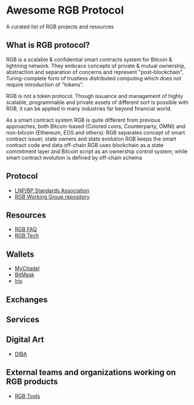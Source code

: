 # Awesome RGB Protocol

 A curated list of RGB projects and resources 
 
 ## What is RGB protocol?
 
 RGB is a scalable & confidential smart contracts system for Bitcoin & lightning network. They embrace concepts of private & mutual ownership, abstraction and separation of concerns and represent "post-blockchain", Turing-complete form of trustless distributed computing which does not require introduction of "tokens".

RGB is not a token protocol. Though issuance and management of highly scalable, programmable and private assets of different sort is possible with RGB, it can be applied in many industries far beyond financial world.

As a smart contract system RGB is quite different from previous approaches, both Bitcoin-based (Colored coins, Counterparty, OMNI) and non-bitcoin (Ethereum, EOS and others):
RGB separates concept of smart contract issuer, state owners and state evolution
RGB keeps the smart contract code and data off-chain
RGB uses blockchain as a state commitment layer and Bitcoin script as an ownership control system; while smart contract evolution is defined by off-chain schema

## Protocol 

- [LNP/BP Standards Association](https://github.com/LNP-BP)
- [RGB Working Group repository](https://github.com/RGB-WG) 
## Resources

- [RGB FAQ](https://www.rgbfaq.com/) 
- [RGB Tech](https://rgb.tech/) 

## Wallets

- [MyCitadel](https://mycitadel.io/) 
- [BitMask](https://bitmask.app/) 
- [Iris](https://github.com/RGB-Tools/iris-wallet-android) 

## Exchanges

## Services


## Digital Art

- [DIBA](https://diba.io/) 

## External teams and organizations working on RGB products

- [RGB Tools](https://github.com/RGB-Tools)
